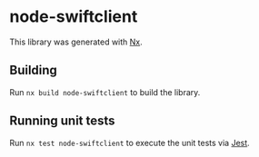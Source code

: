 # node-swiftclient

This library was generated with [Nx](https://nx.dev).

## Building

Run `nx build node-swiftclient` to build the library.

## Running unit tests

Run `nx test node-swiftclient` to execute the unit tests via [Jest](https://jestjs.io).
